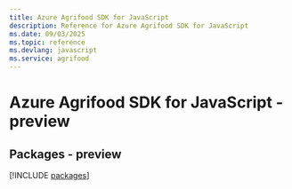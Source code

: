 ```yaml
---
title: Azure Agrifood SDK for JavaScript
description: Reference for Azure Agrifood SDK for JavaScript
ms.date: 09/03/2025
ms.topic: reference
ms.devlang: javascript
ms.service: agrifood
---
```

# Azure Agrifood SDK for JavaScript - preview
## Packages - preview
[!INCLUDE [packages](agrifood-index.md)]